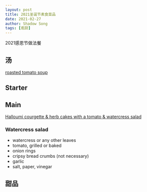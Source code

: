 ```yaml
---
layout: post
title: 2021圣诞节素食菜品
date: 2021-02-27
author: Shadow Song
tags: [庖厨]
---
```


2021感恩节做法餐

## 汤

[roasted tomato soup](https://www.youtube.com/watch?v=QZK0bqfITnI&list=PLcSfiEC-bGU_ClTOOwpXKYSzSIGOUzJbP&index=45&ab_channel=GordonRamsay)

## Starter




## Main

[Halloumi courgette & herb cakes with a tomato & watercress salad](https://www.youtube.com/watch?v=QZK0bqfITnI&list=PLcSfiEC-bGU_ClTOOwpXKYSzSIGOUzJbP&index=45&ab_channel=GordonRamsay)

### Watercress salad

- watercress or any other leaves
- tomato, grilled or baked
- onion rings
- cripsy bread crumbs (not necessary)
- garlic
- salt, paper, vinegar

## 甜品

